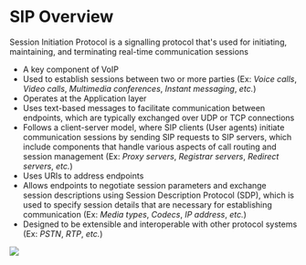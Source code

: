 # SIP Overview

Session Initiation Protocol is a signalling protocol that's used for initiating, maintaining, and terminating real-time communication sessions 

* A key component of VoIP
* Used to establish sessions between two or more parties (Ex: *Voice calls*, *Video calls*, *Multimedia conferences*, *Instant messaging*, *etc.*) 
* Operates at the Application layer 
* Uses text-based messages to facilitate communication between endpoints, which are typically exchanged over UDP or TCP connections
* Follows a client-server model, where SIP clients (User agents) initiate communication sessions by sending SIP requests to SIP servers, which include components that handle various aspects of call routing and session management (Ex: *Proxy servers*, *Registrar servers*, *Redirect servers*, *etc.*)
* Uses URIs to address endpoints
* Allows endpoints to negotiate session parameters and exchange session descriptions using Session Description Protocol (SDP), which is used to specify session details that are necessary for establishing communication (Ex: *Media types*, *Codecs*, *IP address*, *etc.*) 
* Designed to be extensible and interoperable with other protocol systems  (Ex: *PSTN*, *RTP*, *etc.*)

![](https://github.com/JonmarCorpuz/SecondBrain/blob/main/Assets/Whitespace.png)
